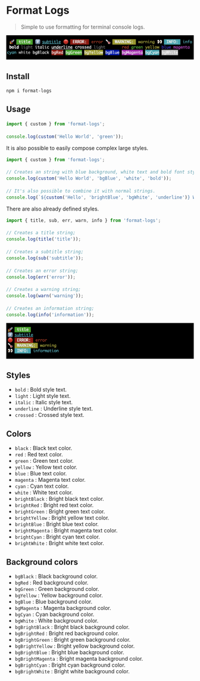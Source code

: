 # Format Logs

> Simple to use formatting for terminal console logs.

![examples](assets/examples.png)

## Install

```bash
npm i format-logs
```

## Usage

```javascript
import { custom } from 'format-logs';

console.log(custom('Hello World', 'green'));
```

It is also possible to easily compose complex large styles.

```javascript
import { custom } from 'format-logs';

// Creates an string with blue background, white text and bold font style.
console.log(custom('Hello World', 'bgBlue', 'white', 'bold'));

// It's also possible to combine it with normal strings.
console.log(`${custom('Hello', 'brightBlue', 'bgWhite', 'underline')} World!`);
```

There are also already defined styles.

```javascript
import { title, sub, err, warn, info } from 'format-logs';

// Creates a title string;
console.log(title('title'));

// Creates a subtitle string;
console.log(sub('subtitle'));

// Creates an error string;
console.log(err('error'));

// Creates a warning string;
console.log(warn('warning'));

// Creates an information string;
console.log(info('information'));
```

![Defined styles examples](assets/examples2.png)

## Styles

* `bold` : Bold style text.
* `light` : Light style text.
* `italic` : Italic style text.
* `underline` : Underline style text.
* `crossed` : Crossed style text.

## Colors

* `black` : Black text color.
* `red` : Red text color.
* `green` : Green text color.
* `yellow` : Yellow text color.
* `blue` : Blue text color.
* `magenta` : Magenta text color.
* `cyan` : Cyan text color.
* `white` : White text color.
* `brightBlack` : Bright black text color.
* `brightRed` : Bright red text color.
* `brightGreen` : Bright green text color.
* `brightYellow` : Bright yellow text color.
* `brightBlue` : Bright blue text color.
* `brightMagenta` : Bright magenta text color.
* `brightCyan` : Bright cyan text color.
* `brightWhite` : Bright white text color.

## Background colors

* `bgBlack` : Black background color.
* `bgRed` : Red background color.
* `bgGreen` : Green background color.
* `bgYellow` : Yellow background color.
* `bgBlue` : Blue background color.
* `bgMagenta` : Magenta background color.
* `bgCyan` : Cyan background color.
* `bgWhite` : White background color.
* `bgBrightBlack` : Bright black background color.
* `bgBrightRed` : Bright red background color.
* `bgBrightGreen` : Bright green background color.
* `bgBrightYellow` : Bright yellow background color.
* `bgBrightBlue` : Bright blue background color.
* `bgBrightMagenta` : Bright magenta background color.
* `bgBrightCyan` : Bright cyan background color.
* `bgBrightWhite` : Bright white background color.

